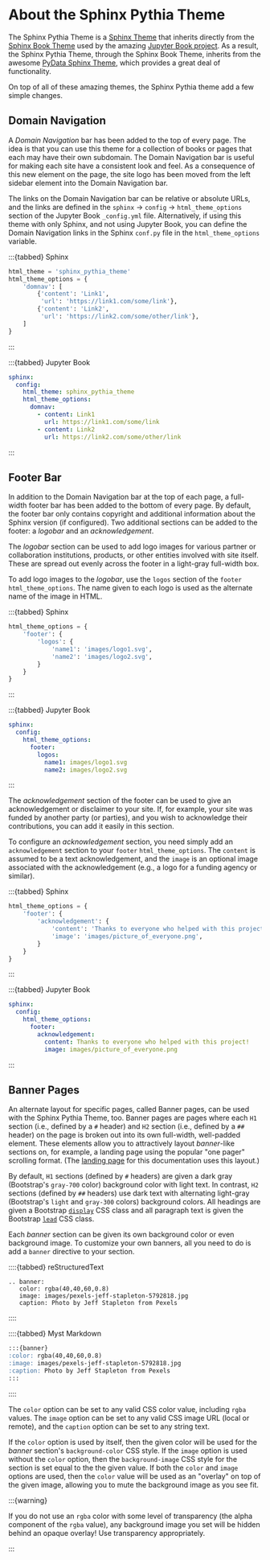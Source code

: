 # About the Sphinx Pythia Theme

The Sphinx Pythia Theme is a [Sphinx Theme](https://www.sphinx-doc.org/en/master/usage/theming.html)
that inherits directly from the [Sphinx Book Theme](https://sphinx-book-theme.readthedocs.io/en/latest/)
used by the amazing [Jupyter Book project](https://jupyterbook.org/intro.html).  As a result, the
Sphinx Pythia Theme, through the Sphinx Book Theme, inherits from the awesome
[PyData Sphinx Theme](), which provides a great deal of functionality.

On top of all of these amazing themes, the Sphinx Pythia theme add a few simple changes.

## Domain Navigation

A *Domain Navigation* bar has been added to the top of every page.  The idea is that you can use
this theme for a collection of books or pages that each may have their own subdomain.  The Domain
Navigation bar is useful for making each site have a consistent look and feel.  As a consequence of
this new element on the page, the site logo has been moved from the left sidebar element into the
Domain Navigation bar.

The links on the Domain Navigation bar can be relative or absolute URLs, and the links are defined
in the `sphinx` &rarr; `config` &rarr; `html_theme_options` section of the Jupyter Book `_config.yml` file.  Alternatively, if using this theme with only Sphinx, and not using Jupyter Book, you can define the Domain Navigation links in the Sphinx `conf.py` file in the `html_theme_options` variable.

:::{tabbed} Sphinx

```python
html_theme = 'sphinx_pythia_theme'
html_theme_options = {
    'domnav': [
        {'content': 'Link1',
         'url': 'https://link1.com/some/link'},
        {'content': 'Link2',
         'url': 'https://link2.com/some/other/link'},
    ]
}
```

:::

:::{tabbed} Jupyter Book

```yaml
sphinx:
  config:
    html_theme: sphinx_pythia_theme
    html_theme_options:
      domnav:
        - content: Link1
          url: https://link1.com/some/link
        - content: Link2
          url: https://link2.com/some/other/link
```

:::

## Footer Bar

In addition to the Domain Navigation bar at the top of each page, a full-width footer
bar has been added to the bottom of every page.  By default, the footer bar only contains
copyright and additional information about the Sphinx version (if configured).  Two additional
sections can be added to the footer: a *logobar* and an *acknowledgement*.

The *logobar* section can be used to add logo images for various partner or collaboration
institutions, products, or other entities involved with site itself.  These are spread out
evenly across the footer in a light-gray full-width box.

To add logo images to the *logobar*, use the `logos` section of the `footer` `html_theme_options`.
The name given to each logo is used as the alternate name of the image in HTML.

:::{tabbed} Sphinx

```python
html_theme_options = {
    'footer': {
        'logos': {
            'name1': 'images/logo1.svg',
            'name2': 'images/logo2.svg',
        }
    }
}
```

:::

:::{tabbed} Jupyter Book

```yaml
sphinx:
  config:
    html_theme_options:
      footer:
        logos:
          name1: images/logo1.svg
          name2: images/logo2.svg
```

:::

The *acknowledgement* section of the footer can be used to give an acknowledgement or
disclaimer to your site.  If, for example, your site was funded by another party (or
parties), and you wish to acknowledge their contributions, you can add it easily in this
section.

To configure an *acknowledgement* section, you need simply add an `acknowledgement` section
to your `footer` `html_theme_options`.   The `content` is assumed to be a text acknowledgement,
and the `image` is an optional image associated with the acknowledgement (e.g., a logo for a
funding agency or similar).

:::{tabbed} Sphinx

```python
html_theme_options = {
    'footer': {
        'acknowledgement': {
            'content': 'Thanks to everyone who helped with this project!',
            'image': 'images/picture_of_everyone.png',
        }
    }
}
```

:::

:::{tabbed} Jupyter Book

```yaml
sphinx:
  config:
    html_theme_options:
      footer:
        acknowledgement:
          content: Thanks to everyone who helped with this project!
          image: images/picture_of_everyone.png
```

:::

## Banner Pages

An alternate layout for specific pages, called Banner pages, can be used with the Sphinx
Pythia Theme, too.  Banner pages are pages where each `H1` section (i.e., defined by a
`#` header) and `H2` section (i.e., defined by a `##` header) on the page is broken out
into its own full-width, well-padded element.  These elements allow you to attractively
layout *banner*-like sections on, for example, a landing page using the popular "one pager"
scrolling format.  (The [landing page](/index) for this documentation uses this layout.)

By default, `H1` sections (defined by `#` headers) are given a dark gray (Bootstrap's
`gray-700` color) background color with light text.  In contrast, `H2` sections (defined
by `##` headers) use dark text with alternating light-gray (Bootstrap's `light` and `gray-300`
colors) background colors.  All headings are given a Bootstrap
[`display`](https://getbootstrap.com/docs/4.0/content/typography/#display-headings)
CSS class and all paragraph text is given the Bootstrap
[`lead`](https://getbootstrap.com/docs/4.0/content/typography/#lead) CSS class.

Each *banner* section can be given its own background color or even background image.
To customize your own banners, all you need to do is add a `banner` directive to your
section.

::::{tabbed} reStructuredText

```resttructuredtext
.. banner:
   color: rgba(40,40,60,0.8)
   image: images/pexels-jeff-stapleton-5792818.jpg
   caption: Photo by Jeff Stapleton from Pexels
```

::::

::::{tabbed} Myst Markdown

```markdown
:::{banner}
:color: rgba(40,40,60,0.8)
:image: images/pexels-jeff-stapleton-5792818.jpg
:caption: Photo by Jeff Stapleton from Pexels
:::
```

::::

The `color` option can be set to any valid CSS color value, including `rgba` values.
The `image` option can be set to any valid CSS image URL (local or remote), and the
`caption` option can be set to any string text.

If the `color` option is used by itself, then the given color will be used for the
*banner* section's `background-color` CSS style.  If the `image` option is used without
the `color` option, then the `background-image` CSS style for the section is set equal
to the the given value.  If both the `color` and `image` options are used, then the
`color` value will be used as an "overlay" on top of the given image, allowing you to
mute the background image as you see fit.

:::{warning}

If you do not use an `rgba` color with some level of transparency (the alpha component
of the `rgba` value), any background image you set will be hidden behind an opaque
overlay!  Use transparency appropriately.

:::
